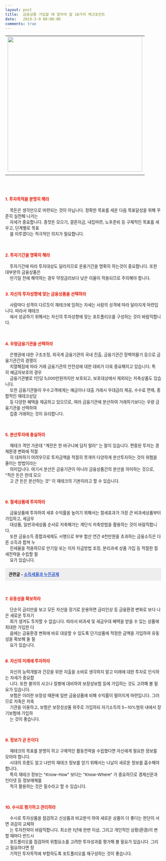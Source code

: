 ```yaml
---
layout: post
title:  금융상품 가입할 때 알아야 할 10가지 체크포인트
date:   2019-3-9 00:00:00
comments: true
---
```




<div><table width="100%"><tbody><tr><td align="middle"><span style="font-size: 10pt;"><div class="imageblock center" style="text-align: center; clear: both;"><span data-url="https://t1.daumcdn.net/cfile/tistory/195643134C14E14969?download" data-lightbox="lightbox"><img width="434" height="255" style="height: auto; cursor: pointer; max-width: 100%;" alt="" src="https://t1.daumcdn.net/cfile/tistory/195643134C14E14969" filename="달러.jpg" filemime="image/jpeg"></span></div></span></td></tr><tr><td align="middle">

 

 </td></tr></tbody></table><br><br><br><span style="font-size: 10pt;"><strong><font color="#e31600">1. 투자목적을 분명히 해라</font></strong></span><br><br><span style="font-size: 10pt;">&nbsp;&nbsp;&nbsp; 목돈은 생각만으로 마련되는 것이 아닙니다. 정확한 목표를 세운 다음 목표달성을 위해 꾸준히 실천해 나가는 <br>&nbsp;&nbsp;&nbsp; 자세가 </span><span style="font-size: 10pt;">중요합니다. 종잣돈 모으기, 결혼자금, 내집마련, 노후준비 등 구체적인 목표를 세우고, 단계별로 목표<br>&nbsp;&nbsp;&nbsp; 를 이루겠다는 </span><span style="font-size: 10pt;">적극적인 의지가 필요합니다.<br><br><br></span><br><span style="font-size: 10pt;"><strong><font color="#e31600">2. 투자기간을 명확히 해라</font></strong></span><br><br><span style="font-size: 10pt;">&nbsp;&nbsp;&nbsp; 투자기간에 따라 투자대상도 달라지므로 운용기간을 명확히 하는것이 중요합니다. 또한 대부분의 금융상품은&nbsp;<br> &nbsp;&nbsp;&nbsp;&nbsp;만기일 </span><span style="font-size: 10pt;">전에 해약하는 경우 약정금리보다 낮은 이율이 적용되므로 주의해야 합니다.<br><br><br></span></div><div><span style="font-size: 10pt;"><strong><font color="#e31600">3. 자신의 투자성향에 맞는 금융상품을 선택하라 </font></strong></span></div><div><span style="font-size: 10pt;">&nbsp;</span></div><div><span style="font-size: 10pt;">&nbsp;&nbsp;&nbsp; 사람마다 성격이 다르듯이 재테크에 임하는 자세는 사람의 성격에 따라 달라지게 마련입니다. 따라서 재테크<br>&nbsp;&nbsp;&nbsp; 에서 성공</span><span style="font-size: 10pt;">하기 위해서는 자신의 투자성향에 맞는 포트폴리오를 구성하는 것이 바람직합니다.<br><br><br></span><br><span style="font-size: 10pt;"><strong><font color="#e31600">4. 우량금융기관을 선택하라</font></strong></span></div><div><span style="font-size: 10pt;">&nbsp;</span></div><div><span style="font-size: 10pt;">&nbsp;&nbsp;&nbsp; 은행권에 대한 구조조정, 외국계 금융기관의 국내 진출, 금융기관간 장벽허물기 등으로 금융기관간의 경쟁이 <br>&nbsp;&nbsp;&nbsp; 치열해짐</span><span style="font-size: 10pt;">에 따라 거래 금융기관의 안전성에 대한 대비가 더욱 중요해지고 있습니다. 특히&nbsp;예금자보호의 경우<br></span><span style="font-size: 10pt;">&nbsp;&nbsp;&nbsp; 금융기관별로 1인당 5,000만원까지만 보호되고, 보호대상에서 제외되는 저축상품도 있습니다. <br> &nbsp;&nbsp;&nbsp; 또한&nbsp;금융기관</span><span style="font-size: 10pt;">들이 우수고객에게는 예금이나 대출 거래시 우대금리 제공, 수수료 면제, 종합적인 재테크상담<br>&nbsp;&nbsp;&nbsp; 등 다양한 혜택을 제공</span><span style="font-size: 10pt;">하고 있으므로, 여러 금융기관에 분산하여 거래하기보다는 우량 금융기관을 선택하여 <br>&nbsp;&nbsp;&nbsp; 집중 거래하는 것이 유리합니다.<br><br><br></span><span style="font-size: 10pt;"><br></span></div><div><span style="font-size: 10pt;"><strong><font color="#e31600">5. 분산투자에 충실하라</font></strong></span></div><div><span style="font-size: 10pt;">&nbsp;</span></div><div><span style="font-size: 10pt;">&nbsp;&nbsp;&nbsp; 재테크 격언 가운데 "계란은 한 바구니에 담지 말라" 는 말이 있습니다. 편중된 투자는 경제환경 변화에 적절<br>&nbsp;&nbsp;&nbsp; 히 대처하</span><span style="font-size: 10pt;">기 어려우므로 투자금액을 적절히 쪼개어 다양하게 분산투자하는 것이 위험을 줄이는 방법이라는 <br>&nbsp;&nbsp;&nbsp; 의미입니다. 여기</span><span style="font-size: 10pt;">서 분산은 금융기관이 아니라 금융상품간의 분산을 의미하는 것으로, "적은 돈은 한데 모으<br>&nbsp;&nbsp;&nbsp; 고 큰 돈은 분산하는 것" 이 </span><span style="font-size: 10pt;">재테크의 기본이라고 할 수 있습니다.<br><br><br></span><span style="font-size: 10pt;"><br></span></div><div><span style="font-size: 10pt;"><strong><font color="#e31600">6. 절세상품에 투자하라</font></strong></span></div><div><span style="font-size: 10pt;">&nbsp;</span></div><div><span style="font-size: 10pt;">&nbsp;&nbsp;&nbsp; 금융상품에 투자하여 세후 수익률을 높이기 위해서는 절세효과가 가장 큰 비과세상품부터 가입하고, 세금우<br>&nbsp;&nbsp;&nbsp; 대상품, 일</span><span style="font-size: 10pt;">반과세상품 순서로 저축해가는 계단식 저축방법을 활용하는 것이 바람직합니다. <br> &nbsp;&nbsp;&nbsp; 또한 금융소득 종합과세제도 시행으</span><span style="font-size: 10pt;">로 부부 합산 연간 4천만원을 초과하는 금융소득은 다른 소득과 합쳐 누<br>&nbsp;&nbsp;&nbsp; 진세율을 적용하므로 만기일 또는 이자 지급방</span><span style="font-size: 10pt;">법 조정, 분리과세 상품 가입 등 적절한 절세전략을 수립할 필<br>&nbsp;&nbsp;&nbsp; 요가 있습니다.<br><br><div class="txc-textbox" style="padding: 10px; border: 1px solid rgb(238, 238, 238); border-image: none; background-color: rgb(238, 238, 238);"><strong>관련글 - </strong><a href="http://hwangja.tistory.com/2" target="_blank"><font color="#3058d2"><strong><u>소득세율과 누진공제</u></strong></font></a><br></div><br><br></span><span style="font-size: 10pt;"><br></span></div><div><span style="font-size: 10pt;"><strong><font color="#e31600">7. 유동성을 확보하라</font></strong></span></div><div><span style="font-size: 10pt;">&nbsp;</span></div><div><span style="font-size: 10pt;">&nbsp;&nbsp;&nbsp; 단순히 금리만을 보고 모든 자산을 장기로 운용하면 금리인상 등 금융환경 변화로 보다 나은 새로운 투자기<br>&nbsp;&nbsp;&nbsp; 회가 생겨</span><span style="font-size: 10pt;">도 투자할 수 없습니다. 따라서 비과세 및 세금우대 혜택을 받을 수 있는 상품에 최대한 가입한 다<br>&nbsp;&nbsp;&nbsp; 음에는 금융환경 변</span><span style="font-size: 10pt;">화에 바로 대응할 수 있도록 단기상품에 적정한 금액을 가입하여 유동성을 확보해 둘 필<br>&nbsp;&nbsp;&nbsp; 요가 있습니다.<br><br><br></span></div><div><span style="font-size: 10pt;"><strong><font color="#e31600">8. 자신의 미래에 투자하라</font></strong></span></div><div><span style="font-size: 10pt;">&nbsp;</span></div><div><span style="font-size: 10pt;">&nbsp;&nbsp;&nbsp; 자신의 능력개발과 건강을 위한 지출을 소비로 생각하지 말고 미래에 대한 투자로 인식하는 자세가 중요합<br>&nbsp;&nbsp;&nbsp; 니다. 또한 </span><span style="font-size: 10pt;">불의의 사고나 질병에 대비하여 보장성보험 등에 가입하는 것도 고려해 볼 필요가 있습니다. <br> &nbsp;&nbsp;&nbsp; 보험은 이러한 보장성 때</span><span style="font-size: 10pt;">문에 일반 금융상품에 비해 수익률이 떨어지게 마련입니다. 그러므로 저축은 저축<br>&nbsp;&nbsp;&nbsp; 기관을 이용하고, 보험은 보장성상</span><span style="font-size: 10pt;">품 위주로 가입하되 자기소득의 5∼10%범위 내에서 장기보험에 가입하<br>&nbsp;&nbsp;&nbsp; 는 것이 좋습니다.<br><br><br><br></span><span style="font-size: 10pt;"><strong><font color="#e31600">9. 정보가 곧 돈이다</font></strong></span></div><div><span style="font-size: 10pt;">&nbsp;</span></div><div><span style="font-size: 10pt;">&nbsp;&nbsp;&nbsp; 재테크의 목표를 분명히 하고 구체적인 활동전략을 수립했다면 자신에게 필요한 정보를 모아야 합니다. <br> &nbsp;&nbsp;&nbsp; 시대의 흐름도 </span><span style="font-size: 10pt;">알고 나만의 재테크 정보를 얻기 위해서는 나날이 새로운 정보를 흡수해야 합니다. <br> &nbsp;&nbsp;&nbsp; 특히 재테크 정보는 "Know-How" 보</span><span style="font-size: 10pt;">다는 "Know-Where" 가 중요하므로 경제신문과 인터넷 등 정보매체를 <br>&nbsp;&nbsp;&nbsp; 적극 활용하는 것은 필수라고 할 수 있습니다.<br><br><br><br></span></div><div><span style="font-size: 10pt;"><strong><font color="#e31600">10. 수시로 평가하고 관리하라</font></strong></span></div><div><span style="font-size: 10pt;">&nbsp;</span></div><div><span style="font-size: 10pt;">&nbsp;&nbsp;&nbsp; 수시로 투자상품을 점검하고 신상품과 비교분석 하여 새로운 상품이 더 좋다는 판단이 서면 과감히 교체하<br>&nbsp;&nbsp;&nbsp; 는 투자전략</span><span style="font-size: 10pt;">이 바람직합니다. 최소한 1년에 한번 이상, 그리고 개인적인 상황(환경)이 변할 때마다 반드시 <br>&nbsp;&nbsp;&nbsp; 포트폴리오를 점검하여 </span><span style="font-size: 10pt;">위험요소를 고려한 투자성과를 평가해 볼 필요가 있습니다. 그리고 필요하다면 장<br>&nbsp;&nbsp;&nbsp; 기적인 투자목적에 부합하도록 포트</span><span style="font-size: 10pt;">폴리오를 재구성하는 것이 좋습니다.</span></div><div><span style="font-size: 10pt;">﻿</span><br></div><p><br></p>